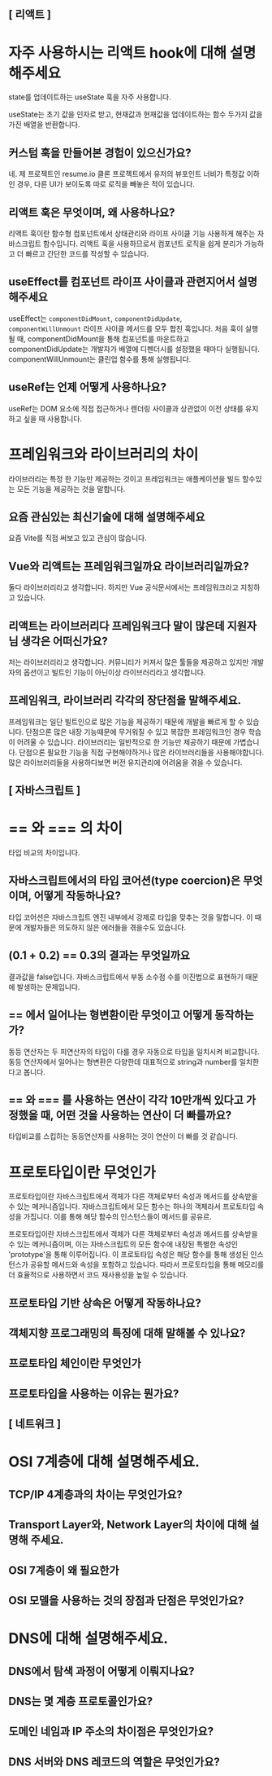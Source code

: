 ## [ 리액트 ]
# 자주 사용하시는 리액트 hook에 대해 설명해주세요
state를 업데이트하는 useState 훅을 자주 사용합니다.

useState는 초기 값을 인자로 받고, 현재값과 현재값을 업데이트하는 함수 두가지 값을 가진 배열을 반환합니다.
## 커스텀 훅을 만들어본 경험이 있으신가요?
네. 제 프로젝트인 resume.io 클론 프로젝트에서 유저의 뷰포인트 너비가 특정값 이하인 경우, 다른 UI가 보이도록 따로 로직을 빼놓은 적이 있습니다.
## 리액트 훅은 무엇이며, 왜 사용하나요?
리액트 훅이란 함수형 컴포넌트에서 상태관리와 라이프 사이클 기능 사용하게 해주는 자바스크립트 함수입니다. 리액트 훅을 사용하므로서 컴포넌트 로직을 쉽게 분리가 가능하고 더 빠르고 간단한 코드를 작성할 수 있습니다. 
## useEffect를 컴포넌트 라이프 사이클과 관련지어서 설명해주세요
useEffect는 `componentDidMount`, `componentDidUpdate`, `componentWillUnmount` 라이프 사이클 메서드를 모두 합친 훅입니다. 처음 훅이 실행될 때, componentDidMount을 통해 컴포넌트를 마운트하고 componentDidUpdate는 개발자가 배열에 디펜더시를 설정했을 때마다 실행됩니다. componentWillUnmount는 클린업 함수를 통해 실행됩니다. 
## useRef는 언제 어떻게 사용하나요?
useRef는 DOM 요소에 직접 접근하거나 렌더링 사이클과 상관없이 이전 상태를 유지하고 싶을 때 사용합니다.
# 프레임워크와 라이브러리의 차이
라이브러리는 특정 한 기능만 제공하는 것이고 프레임워크는 애플케이션을 빌드 할수있는 모든 기능을 제공하는 것을 말합니다. 
## 요즘 관심있는 최신기술에 대해 설명해주세요
요즘 Vite를 직접 써보고 있고 관심이 많습니다.
## Vue와 리액트는 프레임워크일까요 라이브러리일까요?
둘다 라이브러리라고 생각합니다. 하지만 Vue 공식문서에서는 프레임워크라고 지칭하고 있습니다. 
## 리액트는 라이브러리다 프레임워크다 말이 많은데 지원자님 생각은 어떠신가요?
저는 라이브러리라고 생각합니다. 커뮤니티가 커져서 많은 툴들을 제공하고 있지만 개발자의 옵션이고 빌트인 기능이 아닌이상 라이브러리라고 생각합니다.
## 프레임워크, 라이브러리 각각의 장단점을 말해주세요.
프레임워크는 일단 빌트인으로 많은 기능을 제공하기 때문에 개발을 빠르게 할 수 있습니다. 단점으론 많은 내장 기능때문에 무거워질 수 있고 복잡한 프레임워크인 경우 학습이 어려울 수 있습니다.
라이브러리는 일반적으로 한 기능만 제공하기 때문에 가볍습니다. 단점으론 필요한 기능을 직접 구현해야하거나 많은 라이브러리들을 사용해야합니다. 많은 라이브러리들을 사용하다보면 버전 유지관리에 어려움을 겪을 수 있습니다.
## [ 자바스크립트 ]
# == 와 === 의 차이
타입 비교의 차이입니다.
## 자바스크립트에서의 타입 코어션(type coercion)은 무엇이며, 어떻게 작동하나요?
타입 코어션은 자바스크립트 엔진 내부에서 강제로 타입을 맞추는 것을 말합니다. 이 때문에 개발자들은 의도하지 않은 에러들을 겪을수도 있습니다. 
## (0.1 + 0.2) == 0.3의 결과는 무엇일까요
결과값을 false입니다. 자바스크립트에서 부동 소수점 수를 이진법으로 표현하기 때문에 발생하는 문제입니다. 
##  == 에서 일어나는 형변환이란 무엇이고 어떻게 동작하는가?
동등 연산자는 두 피연산자의 타입이 다를 경우 자동으로 타입을 일치시켜 비교합니다. 동등 연산자에서 일어나는 형변환은 다양한데 대표적으로 string과 number를 일치한다고 봅니다. 
## == 와 === 를 사용하는 연산이 각각 10만개씩 있다고 가정했을 때, 어떤 것을 사용하는 연산이 더 빠를까요?
타입비교를 스킵하는 동등연산자를 사용하는 것이 연산이 더 빠를 것 같습니다. 
# 프로토타입이란 무엇인가
프로토타입이란 자바스크립트에서 객체가 다른 객체로부터 속성과 메서드를 상속받을 수 있는 메커니즘입니다. 자바스크립트에서 모든 함수는 하나의 객체라서 프로토타입 속성을 가집니다. 이를 통해 해당 함수의 인스턴스들이 메서드를 공유르.


프로토타입이란 자바스크립트에서 객체가 다른 객체로부터 속성과 메서드를 상속받을 수 있는 메커니즘이며, 이는 자바스크립트의 모든 함수에 내장된 특별한 속성인 'prototype'을 통해 이루어집니다. 이 프로토타입 속성은 해당 함수를 통해 생성된 인스턴스가 공유할 메서드와 속성을 포함하고 있습니다. 따라서 프로토타입을 통해 메모리를 더 효율적으로 사용하면서 코드 재사용성을 높일 수 있습니다.
## 프로토타입 기반 상속은 어떻게 작동하나요?
## 객체지향 프로그래밍의 특징에 대해 말해볼 수 있나요?
## 프로토타입 체인이란 무엇인가
## 프로토타입을 사용하는 이유는 뭔가요?

## [ 네트워크 ]
# OSI 7계층에 대해 설명해주세요.
## TCP/IP 4계층과의 차이는 무엇인가요?
## Transport Layer와, Network Layer의 차이에 대해 설명해 주세요.
## OSI 7계층이 왜 필요한가
## OSI 모델을 사용하는 것의 장점과 단점은 무엇인가요?
# DNS에 대해 설명해주세요.
## DNS에서 탐색 과정이 어떻게 이뤄지나요?
## DNS는 몇 계층 프로토콜인가요?
## 도메인 네임과 IP 주소의 차이점은 무엇인가요?
## DNS 서버와 DNS 레코드의 역할은 무엇인가요?
